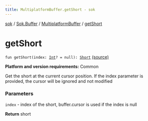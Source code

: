 ```yaml
---
title: MultiplatformBuffer.getShort - sok
---
```


[sok](../../index.html) / [Sok.Buffer](../index.html) / [MultiplatformBuffer](index.html) / [getShort](./get-short.html)

# getShort

`fun getShort(index: `[`Int`](https://kotlinlang.org/api/latest/jvm/stdlib/kotlin/-int/index.html)`? = null): `[`Short`](https://kotlinlang.org/api/latest/jvm/stdlib/kotlin/-short/index.html) [(source)](https://github.com/SeekDaSky/Sok/tree/master/common/sok-common/src/Sok/Buffer/MultiplatformBuffer.kt#L175)

**Platform and version requirements:** Common

Get the short at the current cursor position. If the index parameter is provided, the cursor will be ignored and not modified

### Parameters

`index` - index of the short, buffer.cursor is used if the index is null

**Return**
short

